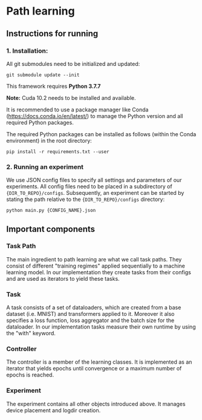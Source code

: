 # Path learning

## Instructions for running

### 1. Installation:
All git submodules need to be initialized and updated:
```
git submodule update --init
```

This framework requires **Python 3.7.7**

**Note:** Cuda 10.2 needs to be installed and available.

It is recommended to use a package manager like Conda (https://docs.conda.io/en/latest/) to manage the Python version 
and all required Python packages.

The required Python packages can be installed as follows (within the Conda environment) in the root directory:
```
pip install -r requirements.txt --user
```

### 2. Running an experiment

We use JSON config files to specify all settings and parameters of our experiments. 
All config files need to be placed in a subdirectory of `{DIR_TO_REPO}/configs`.
Subsequently, an experiment can be started by stating the path relative to the `{DIR_TO_REPO}/configs` directory:

```
python main.py {CONFIG_NAME}.json
```

## Important components

### Task Path
The main ingredient to path learning are what we call task paths. 
They consist of different "training regimes" applied sequentially to a machine learning model. 
In our implementation they create tasks from their configs and are used as iterators to yield these tasks.
### Task
A task consists of a set of dataloaders, which are created from a base dataset (i.e. MNIST) and transformers applied to it. 
Moreover it also specifies a loss function, loss aggregator and the batch size for the dataloader.
In our implementation tasks measure their own runtime by using the "with" keyword.

### Controller
The controller is a member of the learning classes. It is implemented as an iterator that yields epochs until convergence 
or a maximum number of epochs is reached.

### Experiment
The experiment contains all other objects introduced above. It manages device placement and logdir creation.


